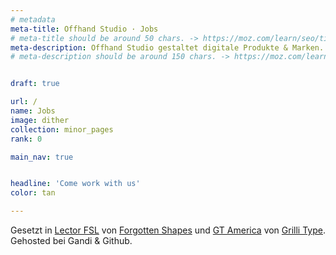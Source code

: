 ```yaml
---
# metadata
meta-title: Offhand Studio · Jobs
# meta-title should be around 50 chars. -> https://moz.com/learn/seo/title-tag
meta-description: Offhand Studio gestaltet digitale Produkte & Marken. Wir sind Experten in Visual Identity Design, UX und UI Design.
# meta-description should be around 150 chars. -> https://moz.com/learn/seo/meta-description


draft: true

url: /
name: Jobs
image: dither
collection: minor_pages
rank: 0

main_nav: true


headline: 'Come work with us'
color: tan

---
```

<p class="serif">
Gesetzt in <a href="https://forgotten-shapes.com/lector">Lector FSL</a> von <a href="https://forgotten-shapes.com/">Forgotten Shapes</a> und <a href="https://www.grillitype.com/typeface/gt-america">GT America</a> von <a href="https://www.grillitype.com/">Grilli Type</a>. Gehosted bei Gandi & Github.</p>
